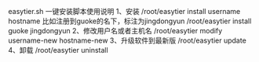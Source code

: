 easytier.sh 一键安装脚本使用说明
1、安装
/root/easytier install username hostname
比如注册到guoke的名下，标注为jingdongyun
/root/easytier install guoke jingdongyun
2、修改用户名或者主机名
/root/easytier modify username-new hostname-new
3、升级软件到最新版
/root/easytier update
4、卸载
/root/easytier uninstall
